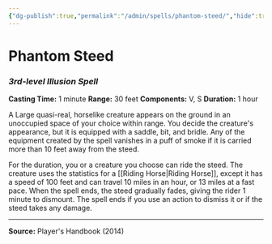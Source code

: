 ```yaml
---
{"dg-publish":true,"permalink":"/admin/spells/phantom-steed/","hide":true,"updated":"2025-08-05T19:49:54.792+01:00"}
---
```


# Phantom Steed
### *3rd-level Illusion Spell*
**Casting Time:** 1 minute
**Range:** 30 feet
**Components:** V, S
**Duration:** 1 hour

A Large quasi-real, horselike creature appears on the ground in an unoccupied space of your choice within range. You decide the creature's appearance, but it is equipped with a saddle, bit, and bridle. Any of the equipment created by the spell vanishes in a puff of smoke if it is carried more than 10 feet away from the steed.

For the duration, you or a creature you choose can ride the steed. The creature uses the statistics for a [[Riding Horse\|Riding Horse]], except it has a speed of 100 feet and can travel 10 miles in an hour, or 13 miles at a fast pace. When the spell ends, the steed gradually fades, giving the rider 1 minute to dismount. The spell ends if you use an action to dismiss it or if the steed takes any damage.

---
**Source:** Player's Handbook (2014)